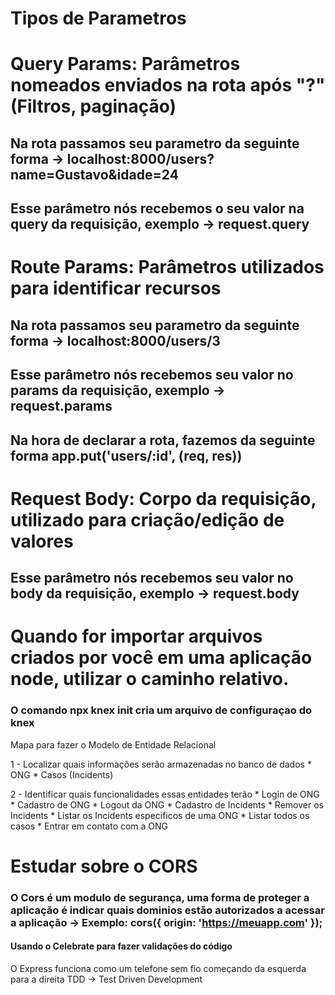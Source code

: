# Tipos de Parametros 

# Query Params: Parâmetros nomeados enviados na rota após "?" (Filtros, paginação)
## Na rota passamos seu parametro da seguinte forma -> localhost:8000/users?name=Gustavo&idade=24
## Esse parâmetro nós recebemos o seu valor na query da requisição, exemplo -> request.query

# Route Params: Parâmetros utilizados para identificar recursos
## Na rota passamos seu parametro da seguinte forma -> localhost:8000/users/3
## Esse parâmetro nós recebemos seu valor no params da requisição, exemplo -> request.params
## Na hora de declarar a rota, fazemos da seguinte forma app.put('users/:id', (req, res))

# Request Body: Corpo da requisição, utilizado para criação/edição de valores
## Esse parâmetro nós recebemos seu valor no body da requisição, exemplo -> request.body

# Quando for importar arquivos criados por você em uma aplicação node, utilizar o caminho relativo.

### O comando npx knex init cria um arquivo de configuraçao do knex

Mapa para fazer o Modelo de Entidade Relacional 

  1 - Localizar quais informações serão armazenadas no banco de dados
    * ONG
    * Casos (Incidents)

  2 - Identificar quais funcionalidades essas entidades terão
    * Login de ONG
    * Cadastro de ONG
    * Logout da ONG
    * Cadastro de Incidents
    * Remover os Incidents
    * Listar os Incidents especificos de uma ONG
    * Listar todos os casos
    * Entrar em contato com a ONG

# Estudar sobre o CORS
### O Cors é um modulo de segurança, uma forma de proteger a aplicação é indicar quais dominios estão autorizados a acessar a aplicação -> Exemplo: cors({ origin: 'https://meuapp.com' });

#### Usando o Celebrate para fazer validações do código
O Express funciona como um telefone sem fio começando da esquerda para a direita
TDD -> Test Driven Development